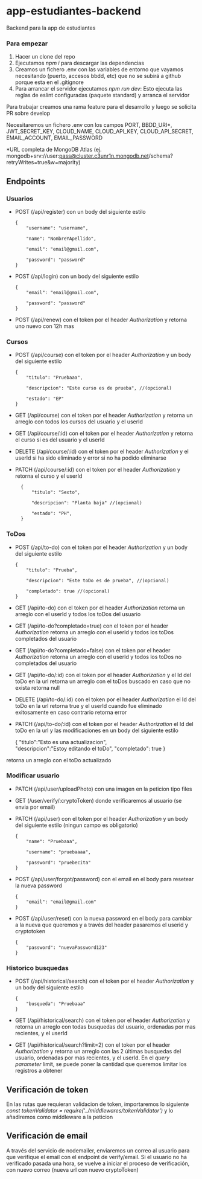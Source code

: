# app-estudiantes-backend

Backend para la app de estudiantes

### Para empezar

1. Hacer un clone del repo
2. Ejecutamos _npm i_ para descargar las dependencias
3. Creamos un fichero .env con las variables de entorno que vayamos necesitando (puerto, accesos bbdd, etc) que no se subirá a github porque esta en el .gitignore
4. Para arrancar el servidor ejecutamos _npm run dev_: Esto ejecuta las reglas de eslint configuradas (paquete standard) y arranca el servidor

Para trabajar creamos una rama feature para el desarrollo y luego se solicita PR sobre develop

Necesitaremos un fichero .env con los campos PORT, BBDD_URI*, JWT_SECRET_KEY, CLOUD_NAME, CLOUD_API_KEY, CLOUD_API_SECRET, EMAIL_ACCOUNT, EMAIL_PASSWORD

*URL completa de MongoDB Atlas (ej. mongodb+srv://user:pass@cluster.c3unr1n.mongodb.net/schema?retryWrites=true&w=majority)

## Endpoints

### Usuarios

- POST (/api/register) con un body del siguiente estilo

      {
          "username": "username",

          "name": "NombreYApellido",

          "email": "email@gmail.com",

          "password": "password"
      }
    
- POST (/api/login) con un body del siguiente estilo

      {
          "email": "email@gmail.com",

          "password": "password"
      }

- POST (/api/renew) con el token por el header _Authorization_ y retorna uno nuevo con 12h mas

### Cursos

- POST (/api/course) con el token por el header _Authorization_ y un body del siguiente estilo

      {
          "titulo": "Pruebaaa",

          "descripcion": "Este curso es de prueba", //(opcional)

          "estado": "EP"
      }

- GET (/api/course) con el token por el header _Authorization_ y retorna un arreglo con todos los cursos del usuario y el userId

- GET (/api/course/:id) con el token por el header _Authorization_ y retorna el curso si es del usuario y el userId

- DELETE (/api/course/:id) con el token por el header _Authorization_ y el userId si ha sido eliminado y error si no ha podido eliminarse

- PATCH (/api/course/:id) con el token por el header _Authorization_ y retorna el curso y el userId

        {
            "titulo": "Sexto",

            "descripcion": "Planta baja" //(opcional)

            "estado": "PH",
        }

### ToDos

- POST (/api/to-do) con el token por el header _Authorization_ y un body del siguiente estilo

      {
          "titulo": "Prueba",

          "descripcion": "Este toDo es de prueba", //(opcional)

          "completado": true //(opcional)
      }

- GET (/api/to-do) con el token por el header _Authorization_  retorna un arreglo con el userId y todos los toDos del usuario 

- GET (/api/to-do?completado=true) con el token por el header _Authorization_  retorna un arreglo con el userId y todos los toDos completados del usuario 

- GET (/api/to-do?completado=false) con el token por el header _Authorization_  retorna un arreglo con  el userId y todos los toDos no completados del usuario

- GET (/api/to-do/:id) con el token por el header _Authorization_ y el Id del toDo en la url  retorna un arreglo con el toDos buscado en caso que no exista retorna null

- DELETE (/api/to-do/:id) con el token por el header _Authorization_ el Id del toDo en la url retorna true y el userId cuando fue eliminado exitosamente en caso contrario retorna error

- PATCH (/api/to-do/:id) con el token por el header _Authorization_ el Id del toDo en la url  y las modificaciones en un  body del siguiente estilo

    {
    "titulo":"Esto es una actualizacion",   
    "descripcion":"Estoy editando el toDo",
    "completado": true
    }

retorna un arreglo con el toDo actualizado

### Modificar usuario

- PATCH (/api/user/uploadPhoto) con una imagen en la peticion tipo files

- GET (/user/verify/:cryptoToken) donde verificaremos al usuario (se envia por email)

- PATCH (/api/user) con el token por el header _Authorization_ y un body del siguiente estilo (ningun campo es obligatorio)

      {
          "name": "Pruebaaa",

          "username": "pruebaaaa",

          "password": "pruebecita"
      }

- POST (/api/user/forgot/password) con el email en el body para resetear la nueva password

      {
          "email": "email@gmail.com"
      }

- POST (/api/user/reset) con la nueva password en el body para cambiar a la nueva que queremos y a través del header pasaremos el userid y cryptotoken

      {
          "password": "nuevaPassword123"
      }

### Historico busquedas

- POST (/api/historical/search) con el token por el header _Authorization_ y un body del siguiente estilo

      {
          "busqueda": "Pruebaaa"
      }

- GET (/api/historical/search) con el token por el header _Authorization_ y retorna un arreglo con todas busquedas del usuario, ordenadas por mas recientes, y el userId

- GET (/api/historical/search?limit=2) con el token por el header _Authorization_ y retorna un arreglo con las 2 últimas busquedas del usuario, ordenadas por mas recientes, y el userId. En el _query parameter_ limit, se puede poner la cantidad que queremos limitar los registros a obtener

## Verificación de token

En las rutas que requieran validacion de token, importaremos lo siguiente _const tokenValidator = require('../middlewares/tokenValidator')_ y lo añadiremos como middleware a la peticion

## Verificación de email

A través del servicio de nodemailer, enviaremos un correo al usuario para que verifique el email con el endpoint de verify/email. Si el usuario no ha verificado pasada una hora, se vuelve a iniciar el proceso de verificación, con nuevo correo (nueva url con nuevo cryptoToken)

